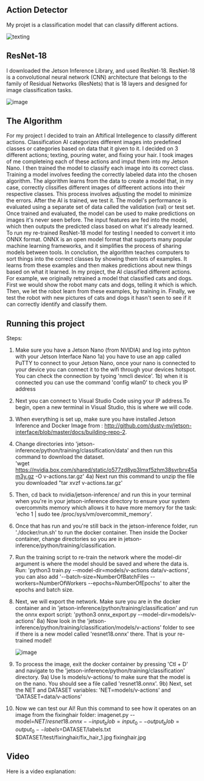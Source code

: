 ## Action Detector
My projet is a classification model that can classify different actions.

![texting](https://github.com/Evalulu123/Action-Detector/assets/173275376/d8502129-69df-4830-a761-a6f75abdd653)


## ResNet-18
 I downloaded the Jetson Inference Library, and used ResNet-18. ResNet-18 is a convolutional neural network (CNN) architecture that belongs to the family of Residual Networks (ResNets) that is 18 layers and designed for image classification tasks.
 
 ![image](https://github.com/Evalulu123/Action-Detector/assets/173275376/722706cb-8665-4f15-a305-f2b2906a40dd)
 
## The Algorithm
  For my project I decided to train an Aftifical Intellegence to classify different actions. Classification AI categorizes different images into predefined classes or categories based on data that it given to it. I decided on 3 different actions; texting, pouring water, and fixing your hair. I took images of me completeing each of these actions and imput them into my Jetson Nano. I then trained the model to classify each image into its correct class. 
  Training a model involves feeding the correctly labeled data into the chosen algorithm. The algorithm learns from the data to create a model that, in my case, correctly clissifies different images of diffeerent actions into their respective classes. This process involves adjusting the model to minimize the errors. 
    After the AI is trained, we test it. The model's performance is evaluated using a separate set of data called the validation (val) or test set. Once trained and evaluated, the model can be used to make predictions on images it's never seen before. The input features are fed into the model, which then outputs the predicted class based on what it's already learned. To run my re-trained ResNet-18 model for testing I needed to convert it into ONNX format. ONNX is an open model format that supports many popular machine learning frameworks, and it simplifies the process of sharing models between tools. 
    In conclution, the algorithm teaches computers to sort things into the correct classes by showing them lots of examples. It learns from these examples and then makes predictions about new things based on what it learned. In my project, the AI classified different actions.
  For example, we originally retrained a model that classified cats and dogs. 
    First we would show the robot many cats and dogs, telling it which is which.
    Then, we let the robot learn from these examples, by training in.
    Finally, we test the robot with new pictures of cats and dogs it hasn't seen to see if it can correctly identify and classify them.
    
## Running this project

Steps:
1. Make sure you have a Jetson Nano (from NVIDIA) and log into pyhton with your Jetson Interface Nano
     1a) you have to use an app called PuTTY to connect to your Jetson Nano, once your nano is connected to your device you can connect it to the wifi through your devices hotspot. You can check the connection by tyoing 'nmcli device'.
     1b) when it is connected you can use the command 'config wlan0' to check you IP address
2. Next you can connect to Visual Studio Code using your IP address.To begin, open a new terminal in Visual Studio, this is where we will code.
3. When everything is set up, make sure you have installed Jetson Inference and Docker Image from : http://github.com/dusty-nv/jetson-interface/blob/master/docs/building-repo-2.
4. Change directories into 'jetson-inference/python/training/classification/data' and then run this command to download the dataset.  
'wget https://nvidia.box.com/shared/static/o577zd8yp3lmxf5zhm38svrbrv45am3y.gz -O v-actions.tar.gz'
    4a) Next run this command to unzip the file you downloaded "tar xvzf v-actions.tar.gz'
5. Then, cd back to nvidia/jetson-inference/ and run this in your terminal when you're in your jetson-inference directory to ensure your system overcommits memory which allows it to have more memory for the task: 'echo 1 | sudo tee /proc/sys/vm/overcommit_memory'.
6. Once that has run and you're still back in the jetson-inference folder, run './docker/run.sh' to run the docker container. Then inside the Docker container, change directories so you are in jetson-inference/python/training/classification.
7. Run the training script to re-train the network where the model-dir argument is where the model should be saved and where the data is. Run: 'python3 train.py --model-dir=models/v-actions data/v-actions', you can also add '--batch-size=NumberOfBatchFiles --workers=NumberOfWorkers --epochs=NumberOfEpochs' to alter the epochs and batch size.
8. Next, we will export the network. Make sure you are in the docker container and in 'jetson-inference/python/training/classification' and run the onnx export script: 'python3 onnx_export.py --model-dir=models/v-actions'
    8a) Now look in the 'jetson-inference/python/training/classification/models/v-actions' folder to see if there is a new model called 'resnet18.onnx' there. That is your re-trained model!
   
    ![image](https://github.com/Evalulu123/Action-Detector/assets/173275376/ffad5760-0c9c-4f27-aabf-b760f723e2da)
10. To process the image, exit the docker container by pressing 'Ctl + D' and navigate to the 'jetson-inference/python/training/classification' directory.
    9a) Use ls models/v-actions/ to make sure that the model is on the nano. You should see a file called 'resnet18.onnx'.
    9b) Next, set the NET and DATASET variables: 'NET=models/v-actions' and 'DATASET=data/v-actions'
11. Now we can test our AI! Run this command to see how it operates on an image from the fixinghair folder: imagenet.py --model=$NET/resnet18.onnx --input_blob=input_0 --output_blob=output_0 --labels=$DATASET/labels.txt $DATASET/test/fixinghair/fix_hair_1.jpg fixinghair.jpg

## Video 
Here is a video explanation:


